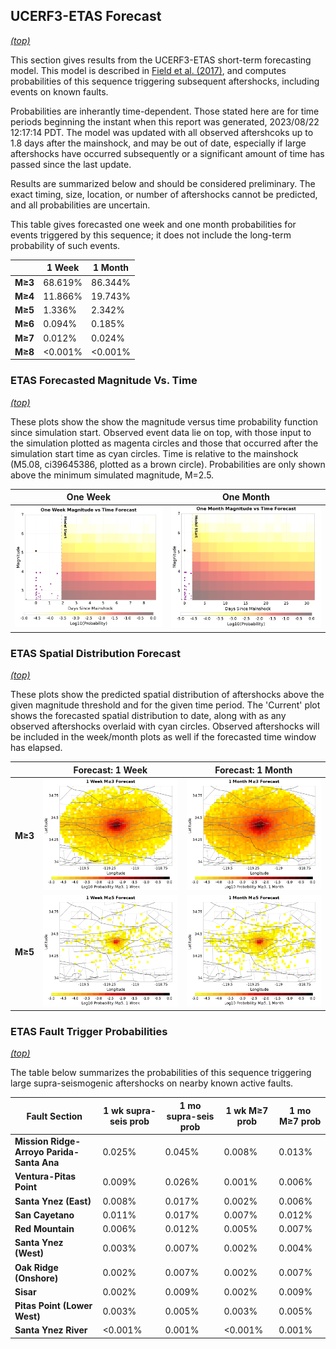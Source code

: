 ## UCERF3-ETAS Forecast
*[(top)](#table-of-contents)*

This section gives results from the UCERF3-ETAS short-term forecasting model. This model is described in [Field et al. (2017)](http://bssa.geoscienceworld.org/lookup/doi/10.1785/0120160173), and computes probabilities of this sequence triggering subsequent aftershocks, including events on known faults.

Probabilities are inherantly time-dependent. Those stated here are for time periods beginning the instant when this report was generated, 2023/08/22 12:17:14 PDT. The model was updated with all observed aftershcoks up to 1.8 days after the mainshock, and may be out of date, especially if large aftershocks have occurred subsequently or a significant amount of time has passed since the last update.

Results are summarized below and should be considered preliminary. The exact timing, size, location, or number of aftershocks cannot be predicted, and all probabilities are uncertain.


This table gives forecasted one week and one month probabilities for events triggered by this sequence; it does not include the long-term probability of such events.

|  | 1 Week | 1 Month |
|-----|-----|-----|
| **M&ge;3** | 68.619% | 86.344% |
| **M&ge;4** | 11.866% | 19.743% |
| **M&ge;5** | 1.336% | 2.342% |
| **M&ge;6** | 0.094% | 0.185% |
| **M&ge;7** | 0.012% | 0.024% |
| **M&ge;8** | <0.001% | <0.001% |

### ETAS Forecasted Magnitude Vs. Time
*[(top)](#table-of-contents)*

These plots show the show the magnitude versus time probability function since simulation start. Observed event data lie on top, with those input to the simulation plotted as magenta circles and those that occurred after the simulation start time as cyan circles. Time is relative to the mainshock (M5.08, ci39645386, plotted as a brown circle). Probabilities are only shown above the minimum simulated magnitude, M=2.5.

| One Week | One Month |
|-----|-----|
| ![Mag-time plot](resources/mag_time_week.png) | ![Mag-time plot](resources/mag_time_month.png) |

### ETAS Spatial Distribution Forecast
*[(top)](#table-of-contents)*

These plots show the predicted spatial distribution of aftershocks above the given magnitude threshold and for the given time period. The 'Current' plot shows the forecasted spatial distribution to date, along with as any observed aftershocks overlaid with cyan circles. Observed aftershocks will be included in the week/month plots as well if the forecasted time window has elapsed.

|  | Forecast: 1 Week | Forecast: 1 Month |
|-----|-----|-----|
| **M&ge;3** | ![Map](resources/comcat_compare_prob_1wk_m3.png) | ![Map](resources/comcat_compare_prob_1mo_m3.png) |
| **M&ge;5** | ![Map](resources/comcat_compare_prob_1wk_m5.png) | ![Map](resources/comcat_compare_prob_1mo_m5.png) |

### ETAS Fault Trigger Probabilities
*[(top)](#table-of-contents)*

The table below summarizes the probabilities of this sequence triggering large supra-seismogenic aftershocks on nearby known active faults.

| Fault Section | 1 wk supra-seis prob | 1 mo supra-seis prob | 1 wk M&ge;7 prob | 1 mo M&ge;7 prob |
|-----|-----|-----|-----|-----|
| **Mission Ridge-Arroyo Parida-Santa Ana** | 0.025% | 0.045% | 0.008% | 0.013% |
| **Ventura-Pitas Point** | 0.009% | 0.026% | 0.001% | 0.006% |
| **Santa Ynez (East)** | 0.008% | 0.017% | 0.002% | 0.006% |
| **San Cayetano** | 0.011% | 0.017% | 0.007% | 0.012% |
| **Red Mountain** | 0.006% | 0.012% | 0.005% | 0.007% |
| **Santa Ynez (West)** | 0.003% | 0.007% | 0.002% | 0.004% |
| **Oak Ridge (Onshore)** | 0.002% | 0.007% | 0.002% | 0.007% |
| **Sisar** | 0.002% | 0.009% | 0.002% | 0.009% |
| **Pitas Point (Lower West)** | 0.003% | 0.005% | 0.003% | 0.005% |
| **Santa Ynez River** | <0.001% | 0.001% | <0.001% | 0.001% |

